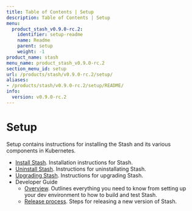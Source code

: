 ```yaml
---
title: Table of Contents | Setup
description: Table of Contents | Setup
menu:
  product_stash_v0.9.0-rc.2:
    identifier: setup-readme
    name: Readme
    parent: setup
    weight: -1
product_name: stash
menu_name: product_stash_v0.9.0-rc.2
section_menu_id: setup
url: /products/stash/v0.9.0-rc.2/setup/
aliases:
- /products/stash/v0.9.0-rc.2/setup/README/
info:
  version: v0.9.0-rc.2
---
```


# Setup

Setup contains instructions for installing the Stash and its various components in Kubernetes.

- [Install Stash](/products/stash/v0.9.0-rc.2/setup/install). Installation instructions for Stash.
- [Uninstall Stash](/products/stash/v0.9.0-rc.2/setup/uninstall). Instructions for uninstallating Stash.
- [Upgrading Stash](/products/stash/v0.9.0-rc.2/setup/upgrade). Instructions for upgrading Stash.
- Developer Guide
  - [Overview](/products/stash/v0.9.0-rc.2/setup/developer-guide/overview). Outlines everything you need to know from setting up your dev environment to how to build and test Stash.
  - [Release process](/products/stash/v0.9.0-rc.2/setup/developer-guide/release). Steps for releasing a new version of Stash.
